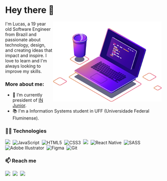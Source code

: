 # Hey there 👋

<img align="right" src="https://github.com/casteluc/casteluc/blob/main/assets/computer-illustration.png" width="350"/>

I'm Lucas, a 19 year old Software Engineer from Brazil and passionate about technology, design, and creating ideas that impact and inspire. I love to learn and I'm always 
looking to improve my skills.

### More about me:
- 🐺 I’m currently president of [IN Junior](https://injunior.com.br/).
- 📚 I'm a Information Systems student in UFF (Universidade Federal Fluminense).

### 👨‍💻 Technologies 
<p>
<img src="https://img.shields.io/badge/react%20-%23323330.svg?&style=for-the-badge&logo=react&logoColor=%2300FFCC" />&nbsp;
<img alt="JavaScript" src="https://img.shields.io/badge/javascript%20-%23323330.svg?&style=for-the-badge&logo=javascript&logoColor=%2300FFCC"/>&nbsp;
<img alt="HTML5" src="https://img.shields.io/badge/html5%20-%23323330.svg?&style=for-the-badge&logo=html5&logoColor=%2300FFCC"/>&nbsp;
<img alt="CSS3" src="https://img.shields.io/badge/css3%20-%23323330.svg?&style=for-the-badge&logo=css3&logoColor=%2300FFCC"/>&nbsp;
<img src="https://img.shields.io/badge/node.js%20-%23323330.svg?&style=for-the-badge&logo=node.js&logoColor=%2300FFCC" />&nbsp;
<img alt="React Native" src="https://img.shields.io/badge/react_native%20-%23323330.svg?&style=for-the-badge&logo=react&logoColor=%2300FFCC"/>&nbsp;
<img alt="SASS" src="https://img.shields.io/badge/SASS%20-%23323330.svg?&style=for-the-badge&logo=SASS&logoColor=%2300FFCC"/>&nbsp;
<img alt="Adobe Illustrator" src="https://img.shields.io/badge/adobe%20illustrator%20-%23323330.svg?&style=for-the-badge&logo=adobe%20illustrator&logoColor=%2300FFCC"/>&nbsp;
<img alt="Figma" src="https://img.shields.io/badge/figma%20-%23323330.svg?&style=for-the-badge&logo=figma&logoColor=%2300FFCC"/>&nbsp;
<img alt="Git" src="https://img.shields.io/badge/git%20-%23323330.svg?&style=for-the-badge&logo=git&logoColor=%2300FFCC"/>&nbsp;
</p>

### 📫 Reach me 
<p>
  <a target="_blank"href="https://www.linkedin.com/in/casteluc"><img src="https://img.shields.io/badge/linkedin-%230077B5.svg?&style=for-the-badge&logo=linkedin&logoColor=white" /></a>&nbsp;
  <a target="_blank"href="https://www.instagram.com/casteluc/"><img src="https://img.shields.io/badge/instagram%20-%23E4405F.svg?&style=for-the-badge&logo=Instagram&logoColor=white" /></a>&nbsp;
  <a href="mailto:casteluc.dev@gmail.com"><img src="https://img.shields.io/badge/gmail-%23D14836.svg?&style=for-the-badge&logo=gmail&logoColor=white" /></a>&nbsp;
</p>


